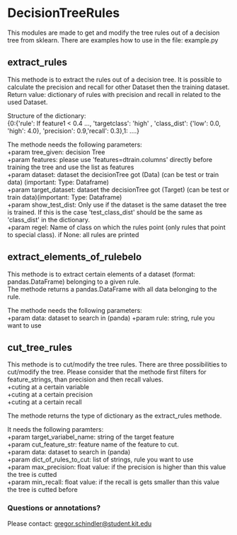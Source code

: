 # DecisionTreeRules
This modules are made to get and modify the tree rules out of a decision tree from sklearn.
There are examples how to use in the file: example.py

## extract_rules
This methode is to extract the rules out of a decision tree. It is possible to calculate the precision and recall for other Dataset then the training dataset.
Return value: dictionary of rules with precision and recall in related to the used Dataset.

Structure of the dictionary:  
    {0:{'rule': If feature1 < 0.4 ..., 'targetclass': 'high' , 'class_dist': {'low': 0.0, 'high': 4.0}, 'precision': 0.9,'recall': 0.3},1: ....}

The methode needs the following parameters:  
    +param tree_given: decision Tree  
    +param features: please use 'features=dtrain.columns' directly before training the tree and use the list as features  
    +param dataset: dataset the decisionTree got (Data) (can be test or train data) (important: Type: Dataframe)  
    +param target_dataset: dataset the decisionTree got (Target) (can be test or train data)(important: Type: Dataframe)  
    +param show_test_dist: Only use if the dataset is the same dataset the tree is trained. If this is the case 'test_class_dist' should be the same as 'class_dist' in the dictionary.  
    +param regel: Name of class on which the rules point (only rules that point to special class). if None: all rules are printed  

		
	
		
## extract_elements_of_rulebelo
This methode is to extract certain elements of a dataset (format: pandas.DataFrame) belonging to a given rule.  
The methode returns a pandas.DataFrame with all data belonging to the rule.  

The methode needs the following parameters:  
    +param data: dataset to search in (panda)
    +param rule: string, rule you want to use

## cut_tree_rules
This methode is to cut/modify the tree rules. There are three possibilities to cut/modify the tree. Please consider that the methode first filters for feature_strings, than precision and then recall values.  
    +cuting at a certain variable  
    +cuting at a certain precision  
    +cuting at a certain recall  

The methode returns the type of dictionary as the extract_rules methode.  

It needs the following paramters:  
    +param target_variabel_name: string of the target feature  
    +param cut_feature_str: feature name of the feature to cut.  
    +param data: dataset to search in (panda)  
    +param dict_of_rules_to_cut: list of strings, rule you want to use  
    +param max_precision: float value: if the precision is higher than this value the tree is cutted  
    +param min_recall: float value: if the recall is gets smaller than this value the tree is cutted before  
    
### Questions or annotations?
Please contact: gregor.schindler@student.kit.edu

